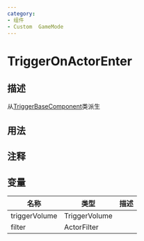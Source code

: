 ```yaml
---
category: 
- 组件
- Custom  GameMode
---
```

# TriggerOnActorEnter
## 描述
从[TriggerBaseComponent](./TriggerBaseComponent.md)类派生
## 用法

## 注释

## 变量
| 名称 | 类型 | 描述 |
| ----------- | ----------- | ----------- |
| triggerVolume | TriggerVolume |  |  
| filter | ActorFilter |  |  
